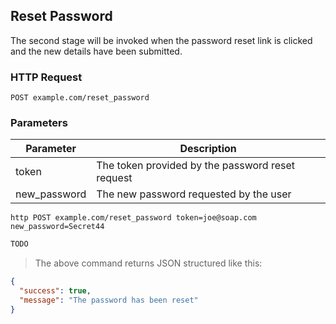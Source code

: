 ## Reset Password
The second stage will be invoked when the password reset link is clicked and the new details have been submitted.
 
### HTTP Request

`POST example.com/reset_password`

### Parameters

Parameter | Description
--------- | -----------
token | The token provided by the password reset request  
new_password | The new password requested by the user 
 
```shell
http POST example.com/reset_password token=joe@soap.com new_password=Secret44
```

```javascript
TODO
```

> The above command returns JSON structured like this:

```json
{
  "success": true,
  "message": "The password has been reset"
}
```
